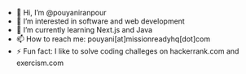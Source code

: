 - 👋 Hi, I’m @pouyaniranpour
- 👀 I’m interested in software and web development
- 🌱 I’m currently learning Next.js and Java
- 📫 How to reach me: pouyani[at]missionreadyhq[dot]com
- ⚡ Fun fact: I like to solve coding challeges on hackerrank.com and exercism.com

<!---
pouyaniranpour/pouyaniranpour is a ✨ special ✨ repository because its `README.md` (this file) appears on your GitHub profile.
You can click the Preview link to take a look at your changes.
--->
